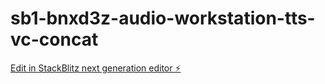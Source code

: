 # sb1-bnxd3z-audio-workstation-tts-vc-concat

[Edit in StackBlitz next generation editor ⚡️](https://stackblitz.com/~/github.com/nakyeonko3/sb1-bnxd3z-audio-workstation-tts-vc-concat)